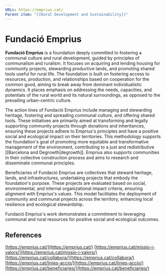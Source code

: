 ```yaml
---
URLs: https://emprius.cat/
Parent item: "[[Rural Development and Sustainability]]"
---
```

# Fundació Emprius

**Fundació Emprius** is a foundation deeply committed to fostering a communal culture and rural development, guided by principles of communalism and ruralism. It focuses on acquiring and lending housing for community projects, stewarding productive lands, and promoting shared tools useful for rural life. The foundation is built on fostering access to resources, production, and relationships based on cooperation for the common good, aiming to break away from dominant individualistic dynamics. It places emphasis on addressing the needs, capacities, and potentials of the rural world and its natural surroundings, as opposed to the prevailing urban-centric culture.

The action lines of Fundació Emprius include managing and stewarding heritage, fostering and spreading communal culture, and offering shared tools. These initiatives are primarily aimed at transforming and legally supporting community projects through donations and inheritances, ensuring these projects adhere to Emprius's principles and have a positive social and ecological impact on their territories. This methodology supports the foundation's goal of promoting more equitable and transformative management of the environment, contributing to a just and redistributive [[Barcelona and Degrowth|degrowth]]. Emprius also supports communities in their collective construction process and aims to research and disseminate communal principles.

Beneficiaries of Fundació Emprius are collectives that steward heritage, lands, and infrastructures, undertaking projects that embody the foundation's purpose. These projects are evaluated based on social, environmental, and internal organizational impact criteria, ensuring alignment with Emprius's values. This model facilitates the deployment of community and communal projects across the territory, enhancing local resilience and ecological stewardship.

Fundació Emprius's work demonstrates a commitment to leveraging communal and rural resources for positive social and ecological outcomes.

## References

[https://emprius.cat/](https://emprius.cat/)
[https://emprius.cat/missio-i-valors/](https://emprius.cat/missio-i-valors/)
[https://emprius.cat/collabora/](https://emprius.cat/collabora/)
[https://emprius.cat/linies-accio/](https://emprius.cat/linies-accio/)
[https://emprius.cat/beneficiaries/](https://emprius.cat/beneficiaries/)